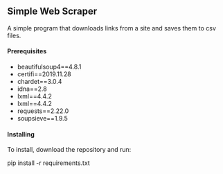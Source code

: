 <h2>Simple Web Scraper</h2>

A simple program that downloads links from a site and saves them to csv files.

<h4>Prerequisites</h4>

<ul>
    <li>beautifulsoup4==4.8.1</li>
    <li>certifi==2019.11.28</li>
    <li>chardet==3.0.4</li>
    <li>idna==2.8</li>
    <li>lxml==4.4.2</li>
    <li>lxml==4.4.2</li>
    <li>requests==2.22.0</li>
    <li>soupsieve==1.9.5</li>
</ul>


<h4>Installing</h4>

To install, download the repository and run:

pip install -r requirements.txt



 